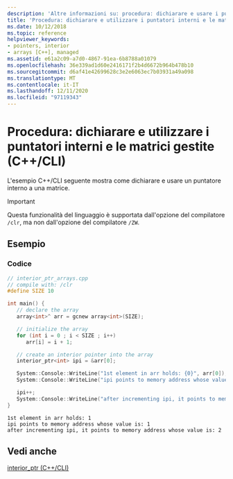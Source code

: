 ```yaml
---
description: 'Altre informazioni su: procedura: dichiarare e usare i puntatori interni e le matrici gestite (C++/CLI)'
title: 'Procedura: dichiarare e utilizzare i puntatori interni e le matrici gestite (C++/CLI)'
ms.date: 10/12/2018
ms.topic: reference
helpviewer_keywords:
- pointers, interior
- arrays [C++], managed
ms.assetid: e61a2c09-a7d0-4867-91ea-6b8788a01079
ms.openlocfilehash: 36e339ad1d60e2416171f2b4d6672b964b478b10
ms.sourcegitcommit: d6af41e42699628c3e2e6063ec7b03931a49a098
ms.translationtype: MT
ms.contentlocale: it-IT
ms.lasthandoff: 12/11/2020
ms.locfileid: "97119343"
---
```

# <a name="how-to-declare-and-use-interior-pointers-and-managed-arrays-ccli"></a>Procedura: dichiarare e utilizzare i puntatori interni e le matrici gestite (C++/CLI)

L'esempio C++/CLI seguente mostra come dichiarare e usare un puntatore interno a una matrice.

> [!IMPORTANT]
> Questa funzionalità del linguaggio è supportata dall'opzione del compilatore `/clr`, ma non dall'opzione del compilatore `/ZW`.

## <a name="example"></a>Esempio

### <a name="code"></a>Codice

```cpp
// interior_ptr_arrays.cpp
// compile with: /clr
#define SIZE 10

int main() {
   // declare the array
   array<int>^ arr = gcnew array<int>(SIZE);

   // initialize the array
   for (int i = 0 ; i < SIZE ; i++)
      arr[i] = i + 1;

   // create an interior pointer into the array
   interior_ptr<int> ipi = &arr[0];

   System::Console::WriteLine("1st element in arr holds: {0}", arr[0]);
   System::Console::WriteLine("ipi points to memory address whose value is: {0}", *ipi);

   ipi++;
   System::Console::WriteLine("after incrementing ipi, it points to memory address whose value is: {0}", *ipi);
}
```

```Output
1st element in arr holds: 1
ipi points to memory address whose value is: 1
after incrementing ipi, it points to memory address whose value is: 2
```

## <a name="see-also"></a>Vedi anche

[interior_ptr (C++/CLI)](interior-ptr-cpp-cli.md)
